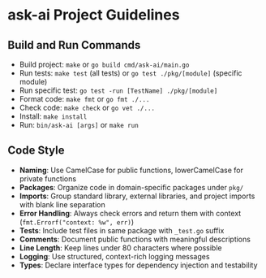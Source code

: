 # ask-ai Project Guidelines

## Build and Run Commands
- Build project: `make` or `go build cmd/ask-ai/main.go`
- Run tests: `make test` (all tests) or `go test ./pkg/[module]` (specific module)
- Run specific test: `go test -run [TestName] ./pkg/[module]`
- Format code: `make fmt` or `go fmt ./...`
- Check code: `make check` or `go vet ./...`
- Install: `make install`
- Run: `bin/ask-ai [args]` or `make run`

## Code Style
- **Naming**: Use CamelCase for public functions, lowerCamelCase for private functions
- **Packages**: Organize code in domain-specific packages under `pkg/`
- **Imports**: Group standard library, external libraries, and project imports with blank line separation
- **Error Handling**: Always check errors and return them with context (`fmt.Errorf("context: %w", err)`)
- **Tests**: Include test files in same package with `_test.go` suffix 
- **Comments**: Document public functions with meaningful descriptions 
- **Line Length**: Keep lines under 80 characters where possible
- **Logging**: Use structured, context-rich logging messages
- **Types**: Declare interface types for dependency injection and testability